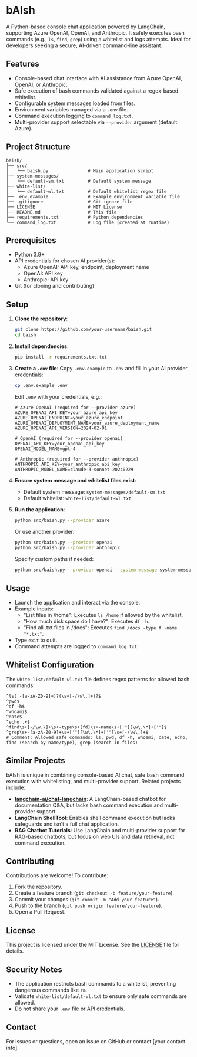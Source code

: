 # bAIsh

A Python-based console chat application powered by LangChain, supporting Azure OpenAI, OpenAI, and Anthropic. It safely executes bash commands (e.g., `ls`, `find`, `grep`) using a whitelist and logs attempts. Ideal for developers seeking a secure, AI-driven command-line assistant.

## Features
- Console-based chat interface with AI assistance from Azure OpenAI, OpenAI, or Anthropic.
- Safe execution of bash commands validated against a regex-based whitelist.
- Configurable system messages loaded from files.
- Environment variables managed via a `.env` file.
- Command execution logging to `command_log.txt`.
- Multi-provider support selectable via `--provider` argument (default: Azure).

## Project Structure
```
baish/
├── src/
│   └── baish.py               # Main application script
├── system-messages/
│   └── default-sm.txt         # Default system message
├── white-list/
│   └── default-wl.txt         # Default whitelist regex file
├── .env.example               # Example environment variable file
├── .gitignore                 # Git ignore file
├── LICENSE                    # MIT License
├── README.md                  # This file
├── requirements.txt           # Python dependencies
└── command_log.txt            # Log file (created at runtime)
```

## Prerequisites
- Python 3.9+
- API credentials for chosen AI provider(s):
    - Azure OpenAI: API key, endpoint, deployment name
    - OpenAI: API key
    - Anthropic: API key
- Git (for cloning and contributing)

## Setup
1. **Clone the repository**:
   ```bash
   git clone https://github.com/your-username/baish.git
   cd baish
   ```

2. **Install dependencies**:
   ```bash
   pip install -r requirements.txt.txt
   ```

3. **Create a `.env` file**:
   Copy `.env.example` to `.env` and fill in your AI provider credentials:
   ```bash
   cp .env.example .env
   ```
   Edit `.env` with your credentials, e.g.:
   ```env
   # Azure OpenAI (required for --provider azure)
   AZURE_OPENAI_API_KEY=your_azure_api_key
   AZURE_OPENAI_ENDPOINT=your_azure_endpoint
   AZURE_OPENAI_DEPLOYMENT_NAME=your_azure_deployment_name
   AZURE_OPENAI_API_VERSION=2024-02-01

   # OpenAI (required for --provider openai)
   OPENAI_API_KEY=your_openai_api_key
   OPENAI_MODEL_NAME=gpt-4

   # Anthropic (required for --provider anthropic)
   ANTHROPIC_API_KEY=your_anthropic_api_key
   ANTHROPIC_MODEL_NAME=claude-3-sonnet-20240229
   ```

4. **Ensure system message and whitelist files exist**:
    - Default system message: `system-messages/default-sm.txt`
    - Default whitelist: `white-list/default-wl.txt`

5. **Run the application**:
   ```bash
   python src/baish.py --provider azure
   ```
   Or use another provider:
   ```bash
   python src/baish.py --provider openai
   python src/baish.py --provider anthropic
   ```
   Specify custom paths if needed:
   ```bash
   python src/baish.py --provider openai --system-message system-messages/default-sm.txt --whitelist white-list/default-wl.txt
   ```

## Usage
- Launch the application and interact via the console.
- Example inputs:
    - "List files in /home": Executes `ls /home` if allowed by the whitelist.
    - "How much disk space do I have?": Executes `df -h`.
    - "Find all .txt files in /docs": Executes `find /docs -type f -name "*.txt"`.
- Type `exit` to quit.
- Command attempts are logged to `command_log.txt`.

## Whitelist Configuration
The `white-list/default-wl.txt` file defines regex patterns for allowed bash commands:
```
^ls( -[a-zA-Z0-9]+)?(\s+[-/\w\.]+)?$
^pwd$
^df -h$
^whoami$
^date$
^echo .+$
^find\s+[-/\w.\]+\s+-type\s+[fd]\s+-name\s+['"][\w\.\*]+['"]$
^grep\s+-[a-zA-Z0-9]+\s+['"][\w\.\*]+['"]\s+[-/\w\.]+$
# Comment: Allowed safe commands: ls, pwd, df -h, whoami, date, echo, find (search by name/type), grep (search in files)
```

## Similar Projects
bAIsh is unique in combining console-based AI chat, safe bash command execution with whitelisting, and multi-provider support. Related projects include:
- **[langchain-ai/chat-langchain](https://github.com/langchain-ai/chat-langchain)**: A LangChain-based chatbot for documentation Q&A, but lacks bash command execution and multi-provider support.
- **LangChain ShellTool**: Enables shell command execution but lacks safeguards and isn’t a full chat application.
- **RAG Chatbot Tutorials**: Use LangChain and multi-provider support for RAG-based chatbots, but focus on web UIs and data retrieval, not command execution.

## Contributing
Contributions are welcome! To contribute:
1. Fork the repository.
2. Create a feature branch (`git checkout -b feature/your-feature`).
3. Commit your changes (`git commit -m "Add your feature"`).
4. Push to the branch (`git push origin feature/your-feature`).
5. Open a Pull Request.

## License
This project is licensed under the MIT License. See the [LICENSE](LICENSE) file for details.

## Security Notes
- The application restricts bash commands to a whitelist, preventing dangerous commands like `rm`.
- Validate `white-list/default-wl.txt` to ensure only safe commands are allowed.
- Do not share your `.env` file or API credentials.

## Contact
For issues or questions, open an issue on GitHub or contact [your contact info].